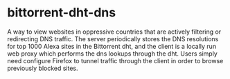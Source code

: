 # bittorrent-dht-dns
A way to view websites in oppressive countries that are actively filtering or redirecting DNS traffic. The server periodically stores the DNS resolutions for top 1000 Alexa sites in the Bittorrent dht, and the client is a locally run web proxy which performs the dns lookups through the dht. Users simply need configure Firefox to tunnel traffic through the client in order to browse previously blocked sites.

